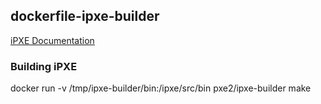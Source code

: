 ## dockerfile-ipxe-builder

[iPXE Documentation](http://ipxe.org/download)

### Building iPXE
docker run -v /tmp/ipxe-builder/bin:/ipxe/src/bin pxe2/ipxe-builder make
